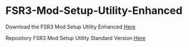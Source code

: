 # FSR3-Mod-Setup-Utility-Enhanced
Download the  FSR3 Mod Setup Utility Enhanced [Here](https://sharemods.com/hdyd0hu12di3/FSR3_v0.34_Beta.rar.html)

Repository FSR3 Mod Setup Utility Standard Version [Here](https://github.com/P4TOLINO06/FSR3.0-Mod-Setup-Utility)
 